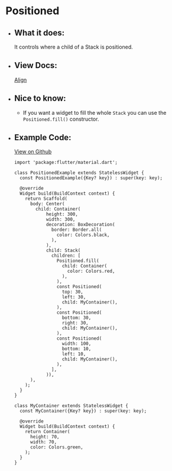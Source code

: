 # Positioned

- ## What it does:
  It controls where a child of a Stack is positioned.

- ## View Docs:
  [Align](https://api.flutter.dev/flutter/widgets/Positioned-class.html)

- ## Nice to know:
  - If you want a widget to fill the whole `Stack` you can use the `Positioned.fill()` constructor.
  
- ## Example Code:
  [View on Github](https://github.com/TheUltimateOptimist/Widgets/blob/master/example_writer/lib/positioned_example.dart)

  ```
  import 'package:flutter/material.dart';

  class PositionedExample extends StatelessWidget {
    const PositionedExample({Key? key}) : super(key: key);

    @override
    Widget build(BuildContext context) {
      return Scaffold(
        body: Center(
          child: Container(
              height: 300,
              width: 300,
              decoration: BoxDecoration(
                border: Border.all(
                  color: Colors.black,
                ),
              ),
              child: Stack(
                children: [
                  Positioned.fill(
                    child: Container(
                      color: Colors.red,
                    ),
                  ),
                  const Positioned(
                    top: 30,
                    left: 30,
                    child: MyContainer(),
                  ),
                  const Positioned(
                    bottom: 30,
                    right: 30,
                    child: MyContainer(),
                  ),
                  const Positioned(
                    width: 100,
                    bottom: 10,
                    left: 10,
                    child: MyContainer(),
                  ),
                ],
              )),
        ),
      );
    }
  }

  class MyContainer extends StatelessWidget {
    const MyContainer({Key? key}) : super(key: key);

    @override
    Widget build(BuildContext context) {
      return Container(
        height: 70,
        width: 70,
        color: Colors.green,
      );
    }
  }
  ```